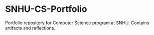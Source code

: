 # SNHU-CS-Portfolio
Portfolio repository for Computer Science program at SNHU. Contains artifacts and reflections.
